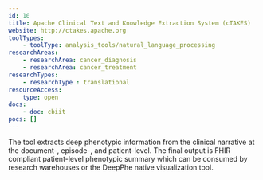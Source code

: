 ```yaml
---
id: 10
title: Apache Clinical Text and Knowledge Extraction System (cTAKES)
website: http://ctakes.apache.org
toolTypes:
    - toolType: analysis_tools/natural_language_processing
researchAreas:
    - researchArea: cancer_diagnosis
    - researchArea: cancer_treatment
researchTypes:
    - researchType : translational
resourceAccess:
    type: open
docs:
    - doc: cbiit
pocs: []        
---
```

The tool extracts deep phenotypic information from the clinical narrative at the document-, episode-, and patient-level. The final output is FHIR compliant patient-level phenotypic summary which can be consumed by research warehouses or the DeepPhe native visualization tool.
